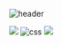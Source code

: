 ![header](https://capsule-render.vercel.app/api?type=waving&color=EFD6E4&height=200&section=header&text=Minju%20Choi&fontSize=70&fontColor=3F3F3F)

<img src="https://img.shields.io/badge/CSS3-#1572B6?style=for-the-badge&logo=CSS3&logoColor=white"/>
<img alt="css" src ="https://img.shields.io/badge/CSS3-1572B6.svg?&style=plastic&logo=CSS3&logoColor=FFFFFF"/>
<img src="https://img.shields.io/badge/-CSS3-1572B6"/>
<!--
**hmuri/hmuri** is a ✨ _special_ ✨ repository because its `README.md` (this file) appears on your GitHub profile.

Here are some ideas to get you started:

- 🔭 I’m currently working on ...
- 🌱 I’m currently learning ...
- 👯 I’m looking to collaborate on ...
- 🤔 I’m looking for help with ...
- 💬 Ask me about ...
- 📫 How to reach me: ...
- 😄 Pronouns: ...
- ⚡ Fun fact: ...
-->
